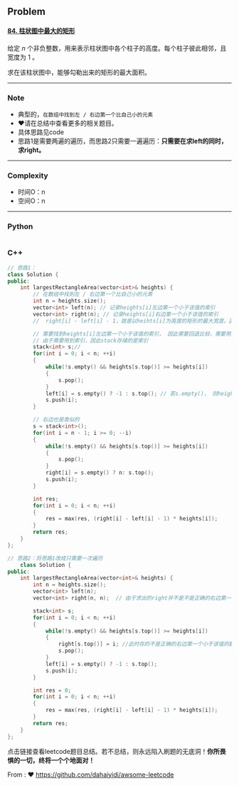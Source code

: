 ## Problem

#### [84. 柱状图中最大的矩形](https://leetcode.cn/problems/largest-rectangle-in-histogram/)

给定 *n* 个非负整数，用来表示柱状图中各个柱子的高度。每个柱子彼此相邻，且宽度为 1 。

求在该柱状图中，能够勾勒出来的矩形的最大面积。

------

### Note

- 典型的，`在数组中找到左 / 右边第一个比自己小的元素`
- :heart:请在总结中查看更多的相关题目。
- 具体思路见code
- 思路1是需要两遍的遍历，而思路2只需要一遍遍历：**只需要在求left的同时，求right。**

------

### Complexity

- 时间O：n
- 空间O：n

------

### Python

```python

```

### C++

```C++
// 思路1：
class Solution {
public:
    int largestRectangleArea(vector<int>& heights) {
        // 在数组中找到左 / 右边第一个比自己小的元素
        int n = heights.size();
        vector<int> left(n); // 记录heights[i]左边第一个小于该值的索引 
        vector<int> right(n); // 记录heights[i]右边第一个小于该值的索引
        //  right[i] - left[i] - 1，就是以heihts[i]为高度的矩形的最大宽度。因此得解

        // 需要找到heights[i]左边第一个小于该值的索引， 因此需要回退比较，需要用到stack
        // 由于需要用到索引，因此stack存储的是索引
        stack<int> s;//
        for(int i = 0; i < n; ++i)
        {
            while(!s.empty() && heights[s.top()] >= heights[i])
            {
                s.pop();
            }
            left[i] = s.empty() ? -1 : s.top(); // 若s.empty()， 则heights[i]左边没有比该值还小的值
            s.push(i);
        }

        // 右边也是类似的
        s = stack<int>();
        for(int i = n - 1; i >= 0; --i)
        {
            while(!s.empty() && heights[s.top()] >= heights[i])
            {
                s.pop();
            }
            right[i] = s.empty() ? n: s.top();
            s.push(i);
        }

        int res;
        for(int i = 0; i < n; ++i)
        {
            res = max(res, (right[i] - left[i] - 1) * heights[i]);
        }
        return res;       
    }
};

// 思路2：将思路1改成只需要一次遍历
    class Solution {
public:
    int largestRectangleArea(vector<int>& heights) {
        int n = heights.size();
        vector<int> left(n); 
        vector<int> right(n, n);  // 由于求出的right并不是不是正确的右边第一个小于该值的数的索引， 默认是n

        stack<int> s;
        for(int i = 0; i < n; ++i)
        {
            while(!s.empty() && heights[s.top()] >= heights[i])
            {
                right[s.top()] = i; //此时存的不是正确的右边第一个小于该值的数的索引，但是对最终的结果没有影响
                s.pop();
            }
            left[i] = s.empty() ? -1 : s.top();
            s.push(i);
        }

        int res = 0;
        for(int i = 0; i < n; ++i)
        {
            res = max(res, (right[i] - left[i] - 1) * heights[i]);
        }
        return res;       
    }
};
```

点击链接查看leetcode题目总结。若不总结，则永远陷入刷题的无底洞！**你所畏惧的一切，终将一个个地面对！**

From : :heart: https://github.com/dahaiyidi/awsome-leetcode
